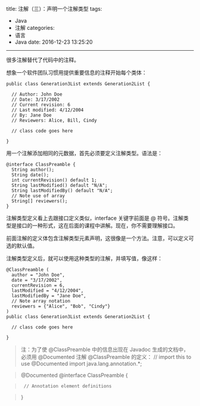 title: 注解（三）：声明一个注解类型
tags:
  - Java
  - 注解
categories:
  - 语言
  - Java
date: 2016-12-23 13:25:20
---

很多注解替代了代码中的注释。

想象一个软件团队习惯用提供重要信息的注释开始每个类体：

    public class Generation3List extends Generation2List {

      // Author: John Doe
      // Date: 3/17/2002
      // Current revision: 6
      // Last modified: 4/12/2004
      // By: Jane Doe
      // Reviewers: Alice, Bill, Cindy

      // class code goes here

    }

<!-- more -->

用一个注解添加相同的元数据，首先必须要定义注解类型。语法是：

    @interface ClassPreamble {
      String author();
      String date();
      int currentRevision() default 1;
      String lastModified() default "N/A";
      String lastModifiedBy() default "N/A";
      // Note use of array
      String[] reviewers();
    }

注解类型定义看上去跟接口定义类似，interface 关键字前面是 @ 符号。注解类型是接口的一种形式，这在后面的课程中讲解。现在，你不需要理解接口。

前面注解的定义体包含注解类型元素声明，这很像是一个方法。注意，可以定义可选的默认值。

注解类型定义后，就可以使用这种类型的注解，并填写值，像这样：

    @ClassPreamble (
      author = "John Doe",
      date = "3/17/2002",
      currentRevision = 6,
      lastModified = "4/12/2004",
      lastModifiedBy = "Jane Doe",
      // Note array notation
      reviewers = {"Alice", "Bob", "Cindy"}
    )
    public class Generation3List extends Generation2List {

      // class code goes here

    }

> 注：为了使 @ClassPreamble 中的信息出现在 Javadoc 生成的文档中，必须用 @Documented 注解 @ClassPreamble 的定义：
>    // import this to use @Documented
>    import java.lang.annotation.*;

>    @Documented
>    @interface ClassPreamble {

>      // Annotation element definitions
   
>    }


